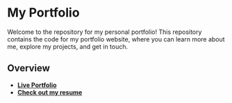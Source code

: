 # My Portfolio

Welcome to the repository for my personal portfolio! This repository contains the code for my portfolio website, where you can learn more about me, explore my projects, and get in touch.

## Overview

- **[Live Portfolio](https://elsayed23.github.io/MyPortfolio/)**
- **[Check out my resume](https://elsayed23.github.io/MyPortfolio/static/media/Elsayed%20resume.667467012dc7366435a1.pdf)**
